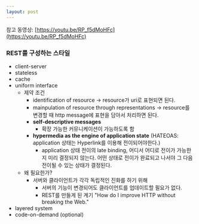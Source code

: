 ```yaml
---
layout: post
---
```


참고 동영상: [https://youtu.be/RP_f5dMoHFc](https://youtu.be/RP_f5dMoHFc)

### REST를 구성하는 스타일
- client-server
- stateless
- cache
- uniform interface
    - 제약 조건
        - identification of resource → resource가 uri로 표현되면 된다.
        - mainpulation of resource through representations → resource를 변경할 때 http message에 표현을 담아서 처리하면 된다.
        - **self-descriptive messages**
            - 확장 가능한 커뮤니케이션이 가능하도록 함
        - **hypermedia as the engine of application state** (HATEOAS: application 상태는 Hyperlink를 이용해 전이되어야한다.)
            - application 상태 전이의 late binding, 어디서 어디로 전이가 가능한지 미리 결정되지 않는다. 어떤 상태로 전이가 완료되고 나서야 그 다음 전이될 수 있는 상태가 결정된다.
    - 왜 필요한가?
        - 서버와 클라이언트가 각각 독립적인 진화를 하기 위해
            - 서버의 기능이 변경되어도 클라이언트를 업데이트할 필요가 없다.
            - REST를 만들게 된 계기 "How do I improve HTTP without breaking the Web."
- layered system
- code-on-demand (optional)
